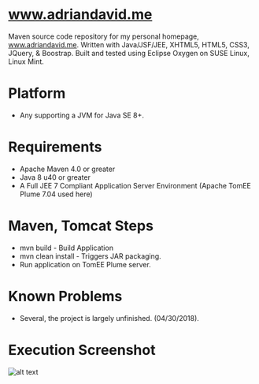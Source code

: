 # www.adriandavid.me
Maven source code repository for my personal homepage, www.adriandavid.me. 
Written with Java/JSF/JEE, XHTML5, HTML5, CSS3, JQuery, &amp; Boostrap.
Built and tested using Eclipse Oxygen on SUSE Linux, Linux Mint.

# Platform 
- Any supporting a JVM for Java SE 8+.

# Requirements
- Apache Maven 4.0 or greater
- Java 8 u40 or greater
- A Full JEE 7 Compliant Application Server Environment (Apache TomEE Plume 7.04 used here)

# Maven, Tomcat Steps
- mvn build - Build Application
- mvn clean install - Triggers JAR packaging.
- Run application on TomEE Plume server.

# Known Problems
- Several, the project is largely unfinished. (04/30/2018).

# Execution Screenshot
![alt text](https://raw.githubusercontent.com/afinlay5/ConstructorReferences/master/home.png)
